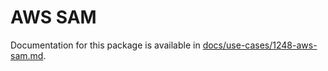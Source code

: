# AWS SAM

Documentation for this package is available in [docs/use-cases/1248-aws-sam.md](docs/use-cases/1248-aws-sam.md).
